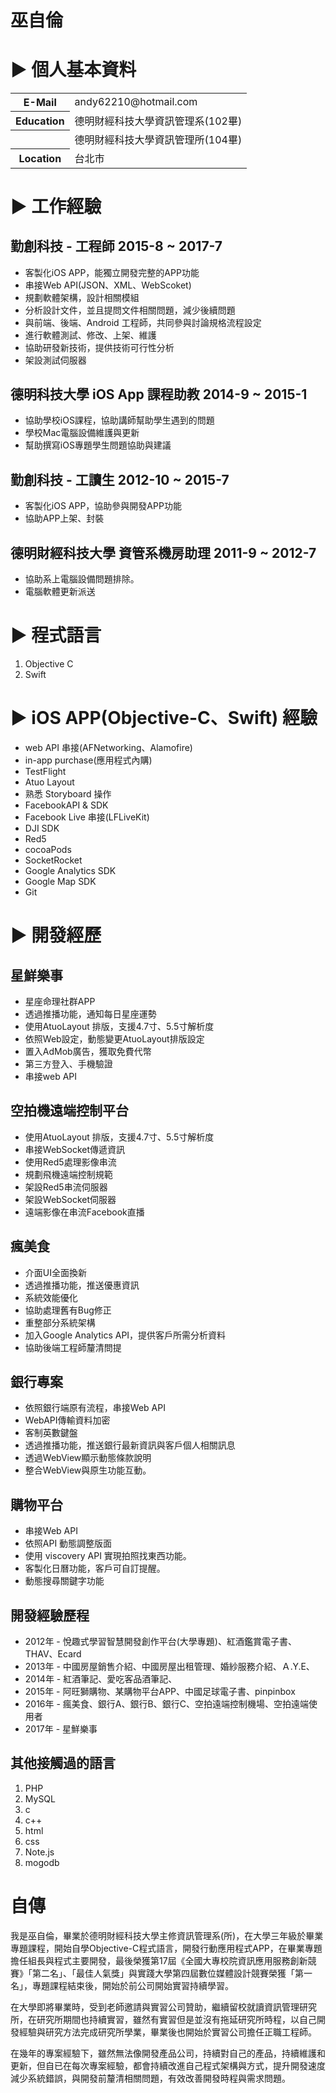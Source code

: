# 巫自倫

# ▶ 個人基本資料
<table>
	<tbody>
		<tr>
			<th>E-Mail</th>
			<td>andy62210@hotmail.com</td>
		</tr>
		<tr>
			<th>Education</th>
			<td>德明財經科技大學資訊管理系(102畢)</td>
		</tr>
    		<tr>
			<th></th>
			<td>德明財經科技大學資訊管理所(104畢)</td>
		</tr>
		<tr>
			<th>Location</th>
			<td>台北市</td>
		</tr>
	</tbody>
</table>

# ▶ 工作經驗
## 勤創科技 - 工程師 2015-8 ~ 2017-7
* 客製化iOS APP，能獨立開發完整的APP功能
* 串接Web API(JSON、XML、WebScoket)
* 規劃軟體架構，設計相關模組
* 分析設計文件，並且提問文件相關問題，減少後續問題
* 與前端、後端、Android 工程師，共同參與討論規格流程設定
* 進行軟體測試、修改、上架、維護
* 協助研發新技術，提供技術可行性分析
* 架設測試伺服器

## 德明科技大學 iOS App 課程助教 2014-9 ~ 2015-1
* 協助學校iOS課程，協助講師幫助學生遇到的問題
* 學校Mac電腦設備維護與更新
* 幫助撰寫iOS專題學生問題協助與建議

## 勤創科技 - 工讀生 2012-10 ~ 2015-7
* 客製化iOS APP，協助參與開發APP功能
* 協助APP上架、封裝

## 德明財經科技大學 資管系機房助理 2011-9 ~  2012-7
* 協助系上電腦設備問題排除。
* 電腦軟體更新派送


# ▶ 程式語言
1. Objective C
1. Swift

# ▶ iOS APP(Objective-C、Swift) 經驗
* web API 串接(AFNetworking、Alamofire)
* in-app purchase(應用程式內購)
* TestFlight
* Atuo Layout
* 熟悉 Storyboard 操作
* FacebookAPI & SDK
* Facebook Live 串接(LFLiveKit)
* DJI SDK
* Red5
* cocoaPods
* SocketRocket
* Google Analytics SDK
* Google Map SDK
* Git

# ▶ 開發經歷

##  星鮮樂事
* 星座命理社群APP
* 透過推播功能，通知每日星座運勢
* 使用AtuoLayout 排版，支援4.7寸、5.5寸解析度
* 依照Web設定，動態變更AtuoLayout排版設定
* 置入AdMob廣告，獲取免費代幣
* 第三方登入、手機驗證
* 串接web API

## 空拍機遠端控制平台
* 使用AtuoLayout 排版，支援4.7寸、5.5寸解析度
* 串接WebSocket傳遞資訊
* 使用Red5處理影像串流
* 規劃飛機遠端控制規範
* 架設Red5串流伺服器
* 架設WebSocket伺服器
* 遠端影像在串流Facebook直播

## 瘋美食
* 介面UI全面換新
* 透過推播功能，推送優惠資訊
* 系統效能優化
* 協助處理舊有Bug修正
* 重整部分系統架構
* 加入Google Analytics API，提供客戶所需分析資料
* 協助後端工程師釐清問提

## 銀行專案
* 依照銀行端原有流程，串接Web API
* WebAPI傳輸資料加密
* 客制英數鍵盤
* 透過推播功能，推送銀行最新資訊與客戶個人相關訊息
* 透過WebView顯示動態條款說明
* 整合WebView與原生功能互動。

## 購物平台
* 串接Web API
* 依照API 動態調整版面
* 使用 viscovery API 實現拍照找東西功能。
* 客製化日曆功能，客戶可自訂提醒。
* 動態搜尋關鍵字功能

## 開發經驗歷程
* 2012年 - 悅趣式學習智慧開發創作平台(大學專題)、紅酒鑑賞電子書、THAV、Ecard
* 2013年 - 中國房屋銷售介紹、中國房屋出租管理、婚紗服務介紹、Ａ.Y.E、
* 2014年 - 紅酒筆記、愛吃客品酒筆記、
* 2015年 - 阿旺獅購物、某購物平台APP、中國足球電子書、pinpinbox
* 2016年 - 瘋美食、銀行A、銀行B、銀行C、空拍遠端控制機場、空拍遠端使用者
* 2017年 - 星鮮樂事

## 其他接觸過的語言
1. PHP
1. MySQL
1. c
1. c++
1. html
1. css
1. Note.js
1. mogodb


# 自傳

我是巫自倫，畢業於德明財經科技大學主修資訊管理系(所)，在大學三年級於畢業專題課程，開始自學Objective-C程式語言，開發行動應用程式APP，在畢業專題擔任組長與程式主要開發，最後榮獲第17屆《全國大專校院資訊應用服務創新競賽》「第二名」、「最佳人氣獎」與實踐大學第四屆數位媒體設計競賽榮獲「第一名」，專題課程結束後，開始於前公司開始實習持續學習。<p>

在大學即將畢業時，受到老師邀請與實習公司贊助，繼續留校就讀資訊管理研究所，在研究所期間也持續實習，雖然有實習但是並沒有拖延研究所時程，以自己開發經驗與研究方法完成研究所學業，畢業後也開始於實習公司擔任正職工程師。<p>

在幾年的專案經驗下，雖然無法像開發產品公司，持續對自己的產品，持續維護和更新，但自已在每次專案經驗，都會持續改進自己程式架構與方式，提升開發速度
減少系統錯誤，與開發前釐清相關問題，有效改善開發時程與需求問題。<p>


